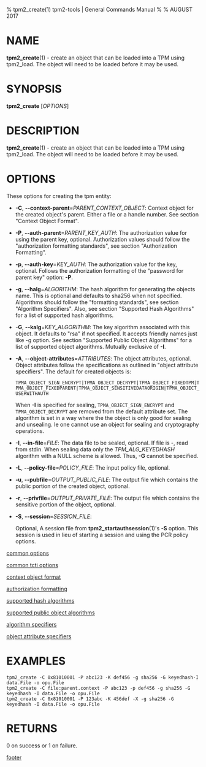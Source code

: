 % tpm2_create(1) tpm2-tools | General Commands Manual
%
% AUGUST 2017

# NAME

**tpm2_create**(1) - create an object that can be loaded into a TPM using tpm2_load.
The object will need to be loaded before it may be used.

# SYNOPSIS

**tpm2_create** [*OPTIONS*]

# DESCRIPTION

**tpm2_create**(1) - create an object that can be loaded into a TPM using tpm2_load.
The object will need to be loaded before it may be used.

# OPTIONS

These options for creating the tpm entity:

  * **-C**, **--context-parent**=_PARENT\_CONTEXT\_OBJECT_:
    Context object for the created object's parent. Either a file or a handle
    number. See section "Context Object Format".

  * **-P**, **--auth-parent**=_PARENT\_KEY\_AUTH_:
    The authorization value for using the parent key, optional.
    Authorization values should follow the "authorization formatting standards",
    see section "Authorization Formatting".

  * **-p**, **--auth-key**=_KEY\_AUTH_:
    The authorization value for the key, optional.
    Follows the authorization formatting of the
    "password for parent key" option: **-P**.

  * **-g**, **--halg**=_ALGORITHM_:
    The hash algorithm for generating the objects name. This is optional
    and defaults to sha256 when not specified. Algorithms should follow the
    "formatting standards", see section "Algorithm Specifiers".
    Also, see section "Supported Hash Algorithms" for a list of supported
    hash algorithms.

  * **-G**, **--kalg**=_KEY\_ALGORITHM_:
    The key algorithm associated with this object. It defaults to "rsa" if not
    specified.
    It accepts friendly names just like -g option.
    See section "Supported Public Object Algorithms" for a list
    of supported object algorithms. Mutually exclusive of **-I**.

  * **-A**, **--object-attributes**=_ATTRIBUTES_:
    The object attributes, optional. Object attributes follow the specifications
    as outlined in "object attribute specifiers". The default for created objects is:

    `TPMA_OBJECT_SIGN_ENCRYPT|TPMA_OBJECT_DECRYPT|TPMA_OBJECT_FIXEDTPM|TPMA_OBJECT_FIXEDPARENT|TPMA_OBJECT_SENSITIVEDATAORIGIN|TPMA_OBJECT_USERWITHAUTH`

    When **-I** is specified for sealing, `TPMA_OBJECT_SIGN_ENCRYPT` and `TPMA_OBJECT_DECRYPT` are removed from the default attribute set.
    The algorithm is set in a way where the the object is only good for sealing and unsealing. Ie one cannot use an object for sealing and cryptography
    operations.

  * **-I**, **--in-file**=_FILE_:
    The data file to be sealed, optional. If file is -, read from stdin.
    When sealing data only the _TPM_ALG_KEYEDHASH_ algorithm with a NULL scheme is allowed. Thus, **-G** cannot
    be specified.

  * **-L**, **--policy-file**=_POLICY\_FILE_:
    The input policy file, optional.

  * **-u**, **--pubfile**=_OUTPUT\_PUBLIC\_FILE_:
    The output file which contains the public portion of the created object, optional.

  * **-r**, **--privfile**=_OUTPUT\_PRIVATE\_FILE_:
    The output file which contains the sensitive portion of the object, optional.

  * **-S**, **--session**=_SESSION\_FILE_:

    Optional, A session file from **tpm2_startauthsession**(1)'s **-S** option. This session
    is used in lieu of starting a session and using the PCR policy options.

[common options](common/options.md)

[common tcti options](common/tcti.md)

[context object format](commmon/ctxobj.md)

[authorization formatting](common/password.md)

[supported hash algorithms](common/hash.md)

[supported public object algorithms](common/object-alg.md)

[algorithm specifiers](common/alg.md)

[object attribute specifiers](common/object-attrs.md)

# EXAMPLES

```
tpm2_create -C 0x81010001 -P abc123 -K def456 -g sha256 -G keyedhash-I data.File -o opu.File
tpm2_create -C file:parent.context -P abc123 -p def456 -g sha256 -G keyedhash -I data.File -o opu.File
tpm2_create -C 0x81010001 -P 123abc -K 456def -X -g sha256 -G keyedhash -I data.File -o opu.File
```

# RETURNS

0 on success or 1 on failure.

[footer](common/footer.md)
